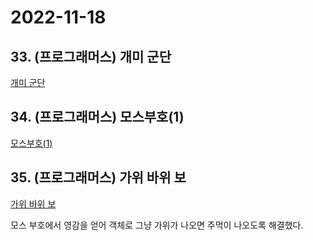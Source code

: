 # 2022-11-18

## 33. (프로그래머스) 개미 군단

[개미 군단](https://school.programmers.co.kr/learn/courses/30/lessons/120837)

## 34. (프로그래머스) 모스부호(1)

[모스부호(1)](https://school.programmers.co.kr/learn/courses/30/lessons/120838)

## 35. (프로그래머스) 가위 바위 보

[가위 바위 보](https://school.programmers.co.kr/learn/courses/30/lessons/120839)

모스 부호에서 영감을 얻어 객체로 그냥 가위가 나오면 주먹이 나오도록 해결했다.
